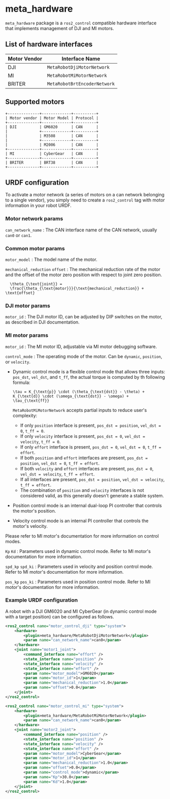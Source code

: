 # meta_hardware

`meta_hardware` package is a `ros2_control` compatible hardware interface that implements management of DJI and MI motors.

## List of hardware interfaces

| Motor Vendor | Interface Name               |
| ------------ | ---------------------------- |
| DJI          | `MetaRobotDjiMotorNetwork`   |
| MI           | `MetaRobotMiMotorNetwork`    |
| BRITER       | `MetaRobotBrtEncoderNetwork` |

## Supported motors

```{eval-rst}
+--------------+-------------+----------+
| Motor vendor | Motor Model | Protocol |
+--------------+-------------+----------+
| DJI          | GM6020      | CAN      |
|              +-------------+----------+
|              | M3508       | CAN      |
|              +-------------+----------+
|              | M2006       | CAN      |
+--------------+-------------+----------+
| MI           | CyberGear   | CAN      |
+--------------+-------------+----------+
| BRITER       | BRT38       | CAN      |
+--------------+-------------+----------+

```

## URDF configuration

To activate a motor network (a series of motors on a can network belonging to a single vendor), you simply need to create a `ros2_control` tag with motor information in your robot URDF.

### Motor network params

`can_network_name`
: The CAN interface name of the CAN network, usually `can0` or `can1`.

### Common motor params

`motor_model`
: The model name of the motor.

`mechanical_reduction` `offset`
: The mechanical reduction rate of the motor and the offset of the motor zero position with respect to joint zero position.

```{math}
  \theta_{\text{joint}} =
  \frac{\theta_{\text{motor}}}{\text{mechanical_reduction}} + \text{offset}
```

### DJI motor params

`motor_id`
: The DJI motor ID, can be adjusted by DIP switches on the motor, as described in DJI documentation.

### MI motor params

`motor_id`
: The MI motor ID, adjustable via MI motor debugging software.

`control_mode`
: The operating mode of the motor. Can be `dynamic`, `position`, or `velocity`.

  - Dynamic control mode is a flexible control mode that allows three inputs: `pos_dst`, `vel_dst`, and `t_ff`, the actual torque is computed by th following formula:

    ```{math}
    \tau = K_{\text{p}} \cdot (\theta_{\text{dst}} - \theta) + K_{\text{d}} \cdot (\omega_{\text{dst}} - \omega) + \tau_{\text{ff}}
    ```

    `MetaRobotMiMotorNetwork` accepts partial inputs to reduce user's complexity:

    - If only `position` interface is present, `pos_dst = position`, `vel_dst = 0`, `t_ff = 0`.
    - If only `velocity` interface is present, `pos_dst = 0`, `vel_dst = velocity`, `t_ff = 0`.
    - If only `effort` interface is present, `pos_dst = 0`, `vel_dst = 0`, `t_ff = effort`.
    - If both `position` and `effort` interfaces are present, `pos_dst = position`, `vel_dst = 0`, `t_ff = effort`.
    - If both `velocity` and `effort` interfaces are present, `pos_dst = 0`, `vel_dst = velocity`, `t_ff = effort`.
    - If all interfaces are present, `pos_dst = position`, `vel_dst = velocity`, `t_ff = effort`.
    - The combination of `position` and `velocity` interfaces is not considered valid, as this generally doesn't generate a stable system.

  - Position control mode is an internal dual-loop PI controller that controls the motor's position.
  - Velocity control mode is an internal PI controller that controls the motor's velocity.

  Please refer to MI motor's documentation for more information on control modes.

`Kp` `Kd`
: Parameters used in dynamic control mode. Refer to MI motor's documentation for more information.

`spd_kp` `spd_ki`
: Parameters used in velocity and position control mode. Refer to MI motor's documentation for more information.

`pos_kp` `pos_ki`
: Parameters used in position control mode. Refer to MI motor's documentation for more information.

### Example URDF configuration

A robot with a DJI GM6020 and MI CyberGear (in dynamic control mode with a target position) can be configured as follows.

```xml
<ros2_control name="motor_control_dji" type="system">
    <hardware>
        <plugin>meta_hardware/MetaRobotDjiMotorNetwork</plugin>
        <param name="can_network_name">can0</param>
    </hardware>
    <joint name="motor1_joint">
        <command_interface name="effort" />
        <state_interface name="position" />
        <state_interface name="velocity" />
        <state_interface name="effort" />
        <param name="motor_model">GM6020</param>
        <param name="motor_id">1</param>
        <param name="mechanical_reduction">1.0</param>
        <param name="offset">0.0</param>
    </joint>
</ros2_control>

<ros2_control name="motor_control_mi" type="system">
    <hardware>
        <plugin>meta_hardware/MetaRobotMiMotorNetwork</plugin>
        <param name="can_network_name">can0</param>
    </hardware>
    <joint name="motor2_joint">
        <command_interface name="position" />
        <state_interface name="position" />
        <state_interface name="velocity" />
        <state_interface name="effort" />
        <param name="motor_model">CyberGear</param>
        <param name="motor_id">1</param>
        <param name="mechanical_reduction">1.0</param>
        <param name="offset">0.0</param>
        <param name="control_mode">dynamic</param>
        <param name="Kp">30.0</param>
        <param name="Kd">1.0</param>
    </joint>
</ros2_control>
```
